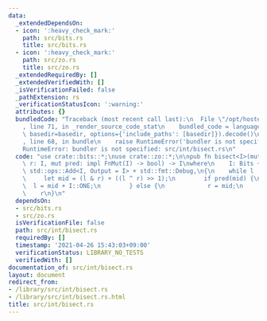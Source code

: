```yaml
---
data:
  _extendedDependsOn:
  - icon: ':heavy_check_mark:'
    path: src/bits.rs
    title: src/bits.rs
  - icon: ':heavy_check_mark:'
    path: src/zo.rs
    title: src/zo.rs
  _extendedRequiredBy: []
  _extendedVerifiedWith: []
  _isVerificationFailed: false
  _pathExtension: rs
  _verificationStatusIcon: ':warning:'
  attributes: {}
  bundledCode: "Traceback (most recent call last):\n  File \"/opt/hostedtoolcache/Python/3.9.4/x64/lib/python3.9/site-packages/onlinejudge_verify/documentation/build.py\"\
    , line 71, in _render_source_code_stat\n    bundled_code = language.bundle(stat.path,\
    \ basedir=basedir, options={'include_paths': [basedir]}).decode()\n  File \"/opt/hostedtoolcache/Python/3.9.4/x64/lib/python3.9/site-packages/onlinejudge_verify/languages/user_defined.py\"\
    , line 68, in bundle\n    raise RuntimeError('bundler is not specified: {}'.format(path.as_posix()))\n\
    RuntimeError: bundler is not specified: src/int/bisect.rs\n"
  code: "use crate::bits::*;\nuse crate::zo::*;\n\npub fn bisect<I>(mut l: I, mut\
    \ r: I, mut pred: impl FnMut(I) -> bool) -> I\nwhere\n    I: Bits + ZeroOne +\
    \ std::ops::Add<I, Output = I> + std::fmt::Debug,\n{\n    while l != r {\n   \
    \     let mid = (l & r) + ((l ^ r) >> 1);\n        if pred(mid) {\n          \
    \  l = mid + I::ONE;\n        } else {\n            r = mid;\n        }\n    }\n\
    \    r\n}\n"
  dependsOn:
  - src/bits.rs
  - src/zo.rs
  isVerificationFile: false
  path: src/int/bisect.rs
  requiredBy: []
  timestamp: '2021-04-26 15:43:03+09:00'
  verificationStatus: LIBRARY_NO_TESTS
  verifiedWith: []
documentation_of: src/int/bisect.rs
layout: document
redirect_from:
- /library/src/int/bisect.rs
- /library/src/int/bisect.rs.html
title: src/int/bisect.rs
---
```

